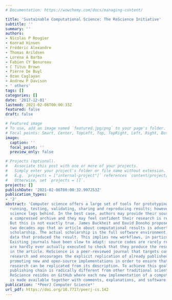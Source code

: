 ```yaml
---
# Documentation: https://wowchemy.com/docs/managing-content/

title: 'Sustainable Computational Science: The ReScience Initiative'
subtitle: ''
summary: ''
authors:
- Nicolas P Rougier
- Konrad Hinsen
- Frédéric Alexandre
- Thomas Arildsen
- Lorena A Barba
- Fabien CY Benureau
- C Titus Brown
- Pierre De Buyl
- Ozan Caglayan
- Andrew P Davison
- ' others'
tags: []
categories: []
date: '2017-12-01'
lastmod: 2021-02-06T00:00:33Z
featured: false
draft: false

# Featured image
# To use, add an image named `featured.jpg/png` to your page's folder.
# Focal points: Smart, Center, TopLeft, Top, TopRight, Left, Right, BottomLeft, Bottom, BottomRight.
image:
  caption: ''
  focal_point: ''
  preview_only: false

# Projects (optional).
#   Associate this post with one or more of your projects.
#   Simply enter your project's folder or file name without extension.
#   E.g. `projects = ["internal-project"]` references `content/project/deep-learning/index.md`.
#   Otherwise, set `projects = []`.
projects: []
publishDate: '2021-02-06T00:00:32.997253Z'
publication_types:
- '2'
abstract: 'Computer science offers a large set of tools for prototyping, writing,
  running, testing, validating, sharing and reproducing results; however, computational
  science lags behind. In the best case, authors may provide their source code as
  a compressed archive and they may feel confident their research is reproducible.
  But this is not exactly true. James Buckheit and David Donoho proposed more than
  two decades ago that an article about computational results is advertising, not
  scholarship. The actual scholarship is the full software environment, code, and
  data that produced the result. This implies new workflows, in particular in peer-reviews.
  Existing journals have been slow to adapt: source codes are rarely requested and
  are hardly ever actually executed to check that they produce the results advertised
  in the article. ReScience is a peer-reviewed journal that targets computational
  research and encourages the explicit replication of already published research,
  promoting new and open-source implementations in order to ensure that the original
  research can be replicated from its description. To achieve this goal, the whole
  publishing chain is radically different from other traditional scientific journals.
  ReScience resides on GitHub where each new implementation of a computational study
  is made available together with comments, explanations, and software tests.'
publication: '*PeerJ Computer Science*'
url_pdf: https://doi.org/10.7717/peerj-cs.142
---
```

